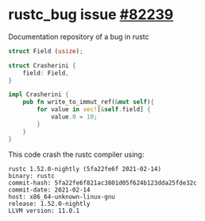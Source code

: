 # rustc_bug issue [#82239](https://github.com/rust-lang/rust/issues/82239)
Documentation repository of a bug in rustc

```rust
struct Field (usize);

struct Crasherini {
    field: Field,
}

impl Crasherini {
    pub fn write_to_immut_ref(&mut self){
        for value in vec![&self.field] {
            value.0 = 10;
        } 
    }
}
```

This code crash the rustc compiler using:
```
rustc 1.52.0-nightly (5fa22fe6f 2021-02-14)
binary: rustc
commit-hash: 5fa22fe6f821ac3801d05f624b123dda25fde32c
commit-date: 2021-02-14
host: x86_64-unknown-linux-gnu
release: 1.52.0-nightly
LLVM version: 11.0.1
```
